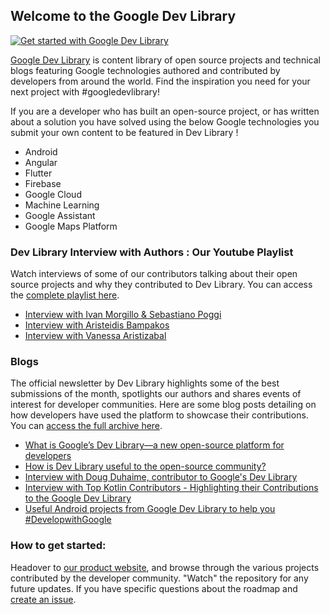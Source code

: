 ## Welcome to the Google Dev Library


[![Get started with Google Dev Library](https://img.youtube.com/vi/XrIuuJ6YFzY/0.jpg)](https://youtu.be/XrIuuJ6YFzY)

[Google Dev Library](https://devlibrary.withgoogle.com) is content library of open source projects and technical blogs featuring Google technologies authored and contributed by developers from around the world. Find the inspiration you need for your next project with #googledevlibrary!

If you are a developer who has built an open-source project, or has written about a solution you have solved using the below Google technologies you submit your own content to be featured in Dev Library !

- Android
- Angular
- Flutter
- Firebase
- Google Cloud
- Machine Learning
- Google Assistant
- Google Maps Platform

### Dev Library Interview with Authors : Our Youtube Playlist
Watch interviews of some of our contributors talking about their open source projects and why they contributed to Dev Library. You can access the [complete playlist here](https://youtube.com/playlist?list=PLxNYxgaZ8RseRNZYtcMBq6SfAuQkE0Fci). 

- [Interview with Ivan Morgillo & Sebastiano Poggi](https://youtu.be/1K1O_WzNt9Y)
- [Interview with Aristeidis Bampakos](https://youtu.be/gMh2z98af-E)
- [Interview with Vanessa Aristizabal](https://youtu.be/Qd1A6JnEcuA)


### Blogs
The official newsletter by Dev Library highlights some of the best submissions of the month, spotlights our authors and shares events of interest for developer communities. Here are some blog posts detailing on how developers have used the platform to showcase their contributions. You can [access the full archive here](https://developers.googleblog.com/search/label/Google%20Dev%20Library). 

- [What is Google’s Dev Library––a new open-source platform for developers](https://developers.googleblog.com/2021/10/what-is-the-dev-library.html)
- [How is Dev Library useful to the open-source community?](https://developers.googleblog.com/2022/04/dev-library-open-source.html)
- [Interview with Doug Duhaime, contributor to Google's Dev Library](https://developers.googleblog.com/2022/10/interview-with-doug-duhaime-contributor-to-google-dev-library.html)
- [Interview with Top Kotlin Contributors - Highlighting their Contributions to the Google Dev Library](https://developers.googleblog.com/2023/02/interview-with-top-kotlin-contributors-google-dev-library.html)
- [Useful Android projects from Google Dev Library to help you #DevelopwithGoogle](https://developers.googleblog.com/2023/01/useful-android-projects-from-google-dev-library-to-help-you-develop-with-google.html)

### How to get started: 

Headover to [our product website](https://devlibrary.withgoogle.com/), and browse through the various projects contributed by the developer community. 
 "Watch" the repository for any future updates. If you have specific questions about the roadmap and [create an issue](https://github.com/google/devlibrary/issues).
